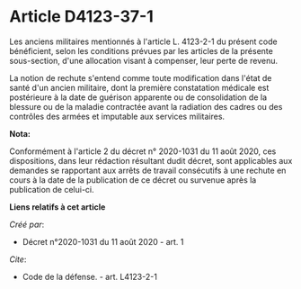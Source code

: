 # Article D4123-37-1

Les anciens militaires mentionnés à l'article L. 4123-2-1 du présent code bénéficient, selon les conditions prévues par les
articles de la présente sous-section, d'une allocation visant à compenser, leur perte de revenu. 

La notion de rechute s'entend comme toute modification dans l'état de santé d'un ancien militaire, dont la première
constatation médicale est postérieure à la date de guérison apparente ou de consolidation de la blessure ou de la maladie
contractée avant la radiation des cadres ou des contrôles des armées et imputable aux services militaires.

**Nota:**

Conformément à l'article 2 du décret n° 2020-1031 du 11 août 2020, ces dispositions, dans leur rédaction résultant dudit
décret, sont applicables aux demandes se rapportant aux arrêts de travail consécutifs à une rechute en cours à la date de la
publication de ce décret ou survenue après la publication de celui-ci.

**Liens relatifs à cet article**

_Créé par_:

  - Décret n°2020-1031 du 11 août 2020 - art. 1

_Cite_:

  - Code de la défense. - art. L4123-2-1

